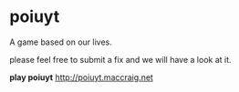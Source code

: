 poiuyt
======

A game based on our lives.

please feel free to submit a fix and we will have a look at it. 

<b>play poiuyt</b>
http://poiuyt.maccraig.net
